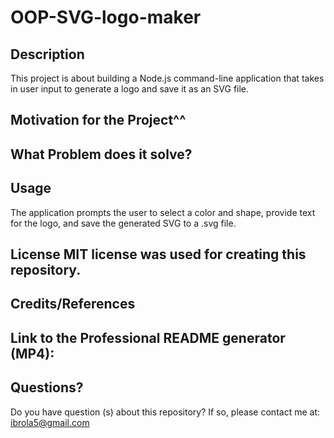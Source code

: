 # OOP-SVG-logo-maker

## Description
This project is about building a Node.js command-line application that takes in user input to generate a logo and save it as an SVG file.

## Motivation for the Project^^

## What Problem does it solve? 

## Usage 
The application prompts the user to select a color and shape, provide text for the logo, and save the generated SVG to a .svg file.

## License MIT license was used for creating this repository.

## Credits/References



## Link to the Professional README generator (MP4):

## Questions?

Do you have question (s) about this repository? If so, please contact me at: ibrola5@gmail.com
